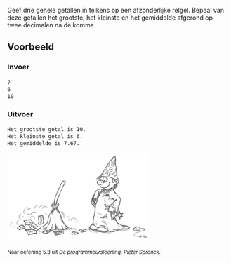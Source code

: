 Geef drie gehele getallen in telkens op een afzonderlijke relgel.
Bepaal van deze getallen het grootste, het kleinste en het gemiddelde afgerond op twee decimalen na de komma.


## Voorbeeld

### Invoer
```
7
6
10
```

### Uitvoer
```
Het grootste getal is 10.
Het kleinste getal is 6.
Het gemiddelde is 7.67.
```

<div class="dodona-centered-group">
  <img alt="Programmeursleerling" height="200" data-caption="Naar oefening 5.3 uit De programmeursleerling, Pieter Spronck" src="media/figuurProgrammeursleerling.png"/>
  <p><small>Naar oefening 5.3 uit <em>De programmeursleerling, Pieter Spronck</em>.</small></p>
</div>
